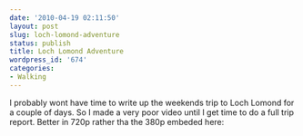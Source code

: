 ```yaml
---
date: '2010-04-19 02:11:50'
layout: post
slug: loch-lomond-adventure
status: publish
title: Loch Lomond Adventure
wordpress_id: '674'
categories:
- Walking
---
```


I probably wont have time to write up the weekends trip to Loch Lomond for a couple of days. So I made a very poor video until I get time to do a full trip report. Better in 720p rather tha the 380p embeded here: 
